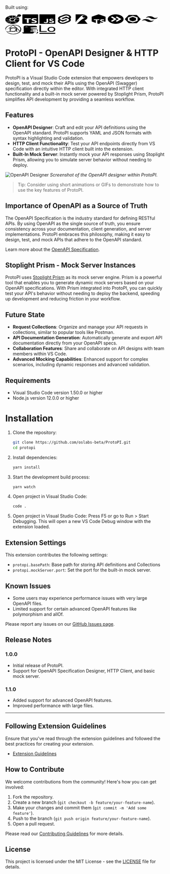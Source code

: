 Built using:

<img src="README/openapiinitiative.svg" alt="OpenAPI" width="50" height="30">
<img src="README/typescript.svg" alt="TypeScript" width="50" height="30">
<img src="README/javascript.svg" alt="JavaScript" width="50" height="30">
<img src="README/svelte.svg" alt="Svelte" width="50" height="30">
<img src="README/rollupdotjs.svg" alt="Rollup.JS" width="50" height="30">
<img src="README/tsnode.svg" alt="TSNode" width="50" height="30">
<img src="README/esbuild.svg" alt="ESBuild" width="50" height="30">
<img src="README/eslint.svg" alt="ESLint" width="50" height="30">
<img src="README/tailwindcss.svg" alt="TailwindCSS" width="50" height="30">
<img src="README/postcss.svg" alt="PostCSS" width="50" height="30">
<img src="README/docusaurus.svg" alt="Docusaurus" width="50" height="30">
<img src="README/lodash.svg" alt="Lodash" width="50" height="30">


# ProtoPI - OpenAPI Designer & HTTP Client for VS Code

ProtoPI is a Visual Studio Code extension that empowers developers to design, test, and mock their APIs using the OpenAPI (Swagger) specification directly within the editor. With integrated HTTP client functionality and a built-in mock server powered by Stoplight Prism, ProtoPI simplifies API development by providing a seamless workflow.

## Features

- **OpenAPI Designer**: Craft and edit your API definitions using the OpenAPI standard. ProtoPI supports YAML and JSON formats with syntax highlighting and validation.
- **HTTP Client Functionality**: Test your API endpoints directly from VS Code with an intuitive HTTP client built into the extension.
- **Built-In Mock Server**: Instantly mock your API responses using Stoplight Prism, allowing you to simulate server behavior without needing to deploy.

![OpenAPI Designer](images/openapi-designer.png)
_Screenshot of the OpenAPI designer within ProtoPI._

> Tip: Consider using short animations or GIFs to demonstrate how to use the key features of ProtoPI.

## Importance of OpenAPI as a Source of Truth

The OpenAPI Specification is the industry standard for defining RESTful APIs. By using OpenAPI as the single source of truth, you ensure consistency across your documentation, client generation, and server implementations. ProtoPI embraces this philosophy, making it easy to design, test, and mock APIs that adhere to the OpenAPI standard.

Learn more about the [OpenAPI Specification](https://www.openapis.org/).

## Stoplight Prism - Mock Server Instances

ProtoPI uses [Stoplight Prism](https://stoplight.io/open-source/prism) as its mock server engine. Prism is a powerful tool that enables you to generate dynamic mock servers based on your OpenAPI specifications. With Prism integrated into ProtoPI, you can quickly test your API's behavior without needing to deploy the backend, speeding up development and reducing friction in your workflow.

## Future State

- **Request Collections**: Organize and manage your API requests in collections, similar to popular tools like Postman.
- **API Documentation Generation**: Automatically generate and export API documentation directly from your OpenAPI specs.
- **Collaboration Features**: Share and collaborate on API designs with team members within VS Code.
- **Advanced Mocking Capabilities**: Enhanced support for complex scenarios, including dynamic responses and advanced validation.

## Requirements

- Visual Studio Code version 1.50.0 or higher
- Node.js version 12.0.0 or higher

# Installation

1. Clone the repository:
   ```bash
   git clone https://github.com/oslabs-beta/ProtoPI.git
   cd protopi
   ```
2. Install dependencies:
   ```bash
   yarn install
   ```
3. Start the development build process:
   ```bash
   yarn watch
   ```
4. Open project in Visual Studio Code:
   ```bash
   code .
   ```
5. Open project in Visual Studio Code:
   Press F5 or go to Run > Start Debugging.
   This will open a new VS Code Debug window with the extension loaded.

## Extension Settings

This extension contributes the following settings:

- `protopi.basePath`: Base path for storing API definitions and Collections
- `protopi.mockServer.port`: Set the port for the built-in mock server.

## Known Issues

- Some users may experience performance issues with very large OpenAPI files.
- Limited support for certain advanced OpenAPI features like polymorphism and allOf.

Please report any issues on our [GitHub Issues page](https://github.com/oslabs-beta/ProtoPI/issues).

## Release Notes

### 1.0.0

- Initial release of ProtoPI.
- Support for OpenAPI Specification Designer, HTTP Client, and basic mock server.

### 1.1.0

- Added support for advanced OpenAPI features.
- Improved performance with large files.

---

## Following Extension Guidelines

Ensure that you've read through the extension guidelines and followed the best practices for creating your extension.

- [Extension Guidelines](https://code.visualstudio.com/api/references/extension-guidelines)

## How to Contribute

We welcome contributions from the community! Here's how you can get involved:

1. Fork the repository.
2. Create a new branch (`git checkout -b feature/your-feature-name`).
3. Make your changes and commit them (`git commit -m 'Add some feature'`).
4. Push to the branch (`git push origin feature/your-feature-name`).
5. Open a pull request.

Please read our [Contributing Guidelines](CONTRIBUTING.md) for more details.

## License

This project is licensed under the MIT License - see the [LICENSE](LICENSE) file for details.
